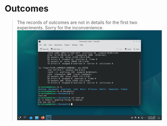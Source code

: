 # Outcomes
> The records of outcomes are not in details for the first two experiments. Sorry for the inconvenience.
![alt text](https://github.com/lshAlgorithm/configure/blob/main/photos/ssh.png)